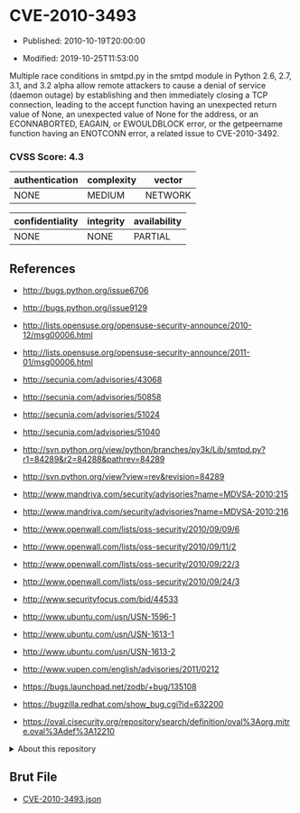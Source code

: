 # CVE-2010-3493

- Published: 2010-10-19T20:00:00

- Modified: 2019-10-25T11:53:00

Multiple race conditions in smtpd.py in the smtpd module in Python 2.6, 2.7, 3.1, and 3.2 alpha allow remote attackers to cause a denial of service (daemon outage) by establishing and then immediately closing a TCP connection, leading to the accept function having an unexpected return value of None, an unexpected value of None for the address, or an ECONNABORTED, EAGAIN, or EWOULDBLOCK error, or the getpeername function having an ENOTCONN error, a related issue to CVE-2010-3492.

### CVSS Score: **4.3**

| authentication | complexity | vector |
| --- | --- | --- |
| NONE | MEDIUM | NETWORK |

| confidentiality | integrity | availability |
| --- | --- | --- |
| NONE | NONE | PARTIAL |

## References

* http://bugs.python.org/issue6706

* http://bugs.python.org/issue9129

* http://lists.opensuse.org/opensuse-security-announce/2010-12/msg00006.html

* http://lists.opensuse.org/opensuse-security-announce/2011-01/msg00006.html

* http://secunia.com/advisories/43068

* http://secunia.com/advisories/50858

* http://secunia.com/advisories/51024

* http://secunia.com/advisories/51040

* http://svn.python.org/view/python/branches/py3k/Lib/smtpd.py?r1=84289&r2=84288&pathrev=84289

* http://svn.python.org/view?view=rev&revision=84289

* http://www.mandriva.com/security/advisories?name=MDVSA-2010:215

* http://www.mandriva.com/security/advisories?name=MDVSA-2010:216

* http://www.openwall.com/lists/oss-security/2010/09/09/6

* http://www.openwall.com/lists/oss-security/2010/09/11/2

* http://www.openwall.com/lists/oss-security/2010/09/22/3

* http://www.openwall.com/lists/oss-security/2010/09/24/3

* http://www.securityfocus.com/bid/44533

* http://www.ubuntu.com/usn/USN-1596-1

* http://www.ubuntu.com/usn/USN-1613-1

* http://www.ubuntu.com/usn/USN-1613-2

* http://www.vupen.com/english/advisories/2011/0212

* https://bugs.launchpad.net/zodb/+bug/135108

* https://bugzilla.redhat.com/show_bug.cgi?id=632200

* https://oval.cisecurity.org/repository/search/definition/oval%3Aorg.mitre.oval%3Adef%3A12210

<details>
<summary>About this repository</summary> 

  This repository is part of the project [Live Hack CVE](https://github.com/Live-Hack-CVE). Main website can be found [www.live-hack.org](https://www.live-hack.org) 
  
  Made by [Sn0wAlice](https://github.com/Sn0wAlice) for the people that care about security and need to have a feed of the latest CVEs. Hope you enjoy it, don't forget to star the repo and follow me on [Twitter](https://twitter.com/Sn0wAlice) and [Github](https://github.com/Sn0wAlice). And that is my [personnal website](https://www.alice-snow.me/)

  - [Home Page](https://github.com/Live-Hack-CVE)
  - [Framework](https://github.com/Live-Hack-CVE/cve-framework)
  - [CVE database](https://github.com/Live-Hack-CVE/full_database)
  - [Changelog](https://github.com/Live-Hack-CVE/Changelog)
</details>

## Brut File

* [CVE-2010-3493.json](https://raw.githubusercontent.com/Live-Hack-CVE/full_database/main/cves/2010/CVE-2010-3493.json)

